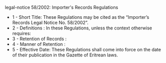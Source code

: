 legal-notice 58&#x2F;2002: Importer&#39;s Records Regulations

<ul>
			<li>1 - Short Title: These Regulations may be cited as the “Importer’s Records Legal Notice No. 58&#x2F;2002”. <ul>
			</ul></li>			<li>2 - Definitions : In these Regulations, unless the context otherwise requires: <ul>
			</ul></li>			<li>3 - Retention of Records : <ul>
			</ul></li>			<li>4 - Manner of Retention : <ul>
			</ul></li>			<li>5 - Effective Date: These Regulations shall come into force on the date of their publication in the Gazette of Eritrean laws.<ul>
			</ul></li></ul>